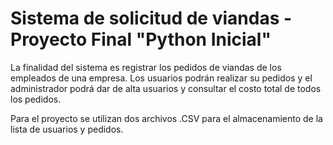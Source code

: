 # Sistema de solicitud de viandas - Proyecto Final "Python Inicial"
La finalidad del sistema es registrar los pedidos de viandas de los empleados de una empresa. Los usuarios podrán realizar su pedidos y el administrador podrá dar de alta usuarios y consultar el costo total de todos los pedidos.

Para el proyecto se utilizan dos archivos .CSV para el almacenamiento de la lista de usuarios y pedidos.
